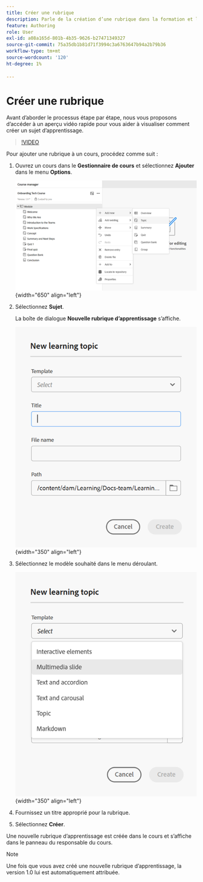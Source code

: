 ```yaml
---
title: Créer une rubrique
description: Parle de la création d’une rubrique dans la formation et l’apprentissage sur les produits.
feature: Authoring
role: User
exl-id: a08a165d-801b-4b35-9626-b27471349327
source-git-commit: 75a35db1b81d71f3994c3a6763647b94a2b79b36
workflow-type: tm+mt
source-wordcount: '120'
ht-degree: 1%

---
```


# Créer une rubrique

Avant d’aborder le processus étape par étape, nous vous proposons d’accéder à un aperçu vidéo rapide pour vous aider à visualiser comment créer un sujet d’apprentissage.

>[!VIDEO](https://video.tv.adobe.com/v/3475211/learning-content-aem-guides)


Pour ajouter une rubrique à un cours, procédez comme suit :

1. Ouvrez un cours dans le **Gestionnaire de cours** et sélectionnez **Ajouter** dans le menu **Options**.

   ![](assets/workflow-learning-content.png){width="650" align="left"}

1. Sélectionnez **Sujet**.

   La boîte de dialogue **Nouvelle rubrique d’apprentissage** s’affiche.

   ![](assets/new-learning-topic-dialog.png){width="350" align="left"}

1. Sélectionnez le modèle souhaité dans le menu déroulant.

   ![](assets/template-types-lc.png){width="350" align="left"}

1. Fournissez un titre approprié pour la rubrique.
1. Sélectionnez **Créer**.

Une nouvelle rubrique d’apprentissage est créée dans le cours et s’affiche dans le panneau du responsable du cours.

>[!NOTE]
>
> Une fois que vous avez créé une nouvelle rubrique d’apprentissage, la version 1.0 lui est automatiquement attribuée.
